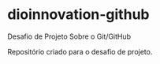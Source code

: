 # dioinnovation-github

Desafio de Projeto Sobre o Git/GitHub

Repositório criado para o desafio de projeto.

